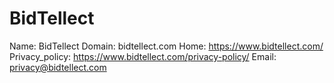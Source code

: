 
# BidTellect

Name: BidTellect
Domain: bidtellect.com
Home: https://www.bidtellect.com/
Privacy_policy: https://www.bidtellect.com/privacy-policy/
Email: privacy@bidtellect.com
